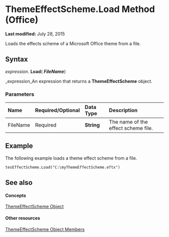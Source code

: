 
# ThemeEffectScheme.Load Method (Office)

 **Last modified:** July 28, 2015

Loads the effects scheme of a Microsoft Office theme from a file.

## Syntax

 _expression_. **Load**( **_FileName_**)

 _expression_An expression that returns a  **ThemeEffectScheme** object.


### Parameters



|**Name**|**Required/Optional**|**Data Type**|**Description**|
|:-----|:-----|:-----|:-----|
|FileName|Required| **String**|The name of the effect scheme file.|

## Example

The following example loads a theme effect scheme from a file.


```
tesEffectScheme.Load("C:\myThemeEffectScheme.eftx") 

```


## See also


#### Concepts


 [ThemeEffectScheme Object](3fad64c0-94ca-8749-0282-3ed903e2aa84.md)
#### Other resources


 [ThemeEffectScheme Object Members](4a48841c-2f51-2fe4-360b-a5d0044dba80.md)
